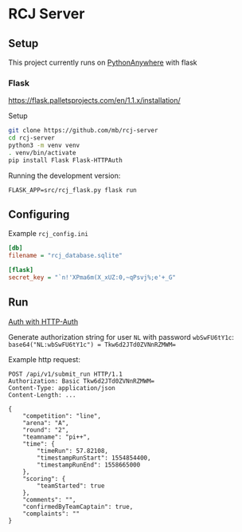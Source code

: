 # RCJ Server

## Setup

This project currently runs on [PythonAnywhere](https://pythonanywhere.com) with flask

### Flask

https://flask.palletsprojects.com/en/1.1.x/installation/

Setup

```bash
git clone https://github.com/mb/rcj-server
cd rcj-server
python3 -m venv venv
. venv/bin/activate
pip install Flask Flask-HTTPAuth
```

Running the development version:

```
FLASK_APP=src/rcj_flask.py flask run
```

## Configuring

Example `rcj_config.ini`

```ini
[db]
filename = "rcj_database.sqlite"

[flask]
secret_key = "`n!'XPma6m(X_xUZ:0,~qPsvj%;e'+_G"
```

## Run

[Auth with HTTP-Auth](https://de.wikipedia.org/wiki/HTTP-Authentifizierung#Basic_Authentication)

Generate authorization string for user `NL` with password `wbSwFU6tY1c`: `base64("NL:wbSwFU6tY1c") = Tkw6d2JTd0ZVNnRZMWM=`

Example http request:


```
POST /api/v1/submit_run HTTP/1.1
Authorization: Basic Tkw6d2JTd0ZVNnRZMWM=
Content-Type: application/json
Content-Length: ...

{
	"competition": "line",
	"arena": "A", 
	"round": "2", 
	"teamname": "pi++", 
	"time": {     
		"timeRun": 57.82108,
		"timestampRunStart": 1554854400,
		"timestampRunEnd": 1558665000
	},
	"scoring": {  
		"teamStarted": true
	},
	"comments": "",
	"confirmedByTeamCaptain": true,
	"complaints": ""
}
```
